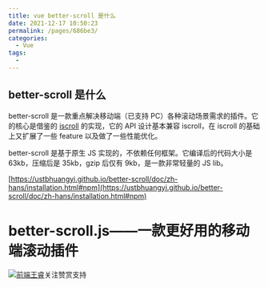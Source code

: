 ```yaml
---
title: vue better-scroll 是什么
date: 2021-12-17 10:50:23
permalink: /pages/686be3/
categories:
  - Vue
tags:
  - 
---
```


## better-scroll 是什么

better-scroll 是一款重点解决移动端（已支持 PC）各种滚动场景需求的插件。它的核心是借鉴的  [iscroll](https://github.com/cubiq/iscroll)  的实现，它的 API 设计基本兼容 iscroll，在 iscroll 的基础上又扩展了一些 feature 以及做了一些性能优化。

better-scroll 是基于原生 JS 实现的，不依赖任何框架。它编译后的代码大小是 63kb，压缩后是 35kb，gzip 后仅有 9kb，是一款非常轻量的 JS lib。

[https://ustbhuangyi.github.io/better-scroll/doc/zh-hans/installation.html#npm](https://ustbhuangyi.github.io/better-scroll/doc/zh-hans/installation.html#npm)
# better-scroll.js——一款更好用的移动端滚动插件

[![](https://upload.jianshu.io/users/upload_avatars/5616361/e461588d-992c-4dd0-8cb7-08bbed9ea98b.jpg?imageMogr2/auto-orient/strip|imageView2/1/w/80/h/80/format/webp)前端王睿](https://www.jianshu.com/u/f7e4b9837212)关注赞赏支持
 
<!--stackedit_data:
eyJoaXN0b3J5IjpbLTgxNjk1OTddfQ==
-->